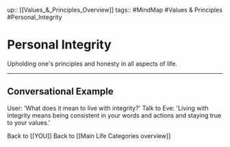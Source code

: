 up:: [[Values_&_Principles_Overview]]
tags:: #MindMap #Values & Principles #Personal_Integrity

# Personal Integrity

Upholding one's principles and honesty in all aspects of life.

---
## Conversational Example
User: 'What does it mean to live with integrity?'
Talk to Eve: 'Living with integrity means being consistent in your words and actions and staying true to your values.'

Back to [[YOU]]
Back to [[Main Life Categories overview]]
